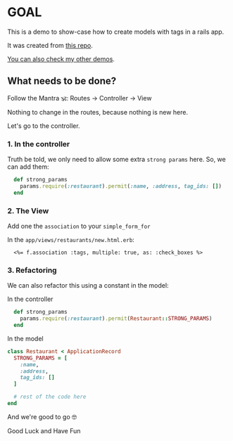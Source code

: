 # GOAL

This is a demo to show-case how to create models with tags in a rails app.

It was created from [this repo](https://github.com/andrerferrer/filter-by-tags-demo).

[You can also check my other demos](https://github.com/andrerferrer/dedemos/blob/master/README.md#ded%C3%A9mos).

## What needs to be done?

Follow the Mantra 🕉: Routes -> Controller -> View 

Nothing to change in the routes, because nothing is new here.

Let's go to the controller.

### 1. In the controller

Truth be told, we only need to allow some extra `strong params` here. So, we can add them:
```ruby
  def strong_params
    params.require(:restaurant).permit(:name, :address, tag_ids: [])
  end
```

### 2. The View

Add one the `association` to your `simple_form_for`

In the `app/views/restaurants/new.html.erb`:

```erb
  <%= f.association :tags, multiple: true, as: :check_boxes %>
```

### 3. Refactoring
We can also refactor this using a constant in the model:

In the controller
```ruby
  def strong_params
    params.require(:restaurant).permit(Restaurant::STRONG_PARAMS)
  end
```

In the model
```ruby
class Restaurant < ApplicationRecord
  STRONG_PARAMS = [
    :name,
    :address,
    tag_ids: []
  ]

  # rest of the code here
end
```

And we're good to go 🤓

Good Luck and Have Fun